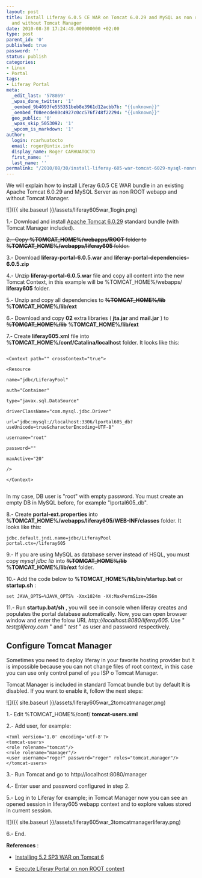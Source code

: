 ```yaml
---
layout: post
title: Install Liferay 6.0.5 CE WAR on Tomcat 6.0.29 and MySQL as non root webapp
  and without Tomcat Manager
date: 2010-08-30 17:24:49.000000000 +02:00
type: post
parent_id: '0'
published: true
password: ''
status: publish
categories:
- Linux
- Portal
tags:
- Liferay Portal
meta:
  _edit_last: '578869'
  _wpas_done_twitter: '1'
  _oembed_9b4093fe555351beb8e3961d12acbb7b: "{{unknown}}"
  _oembed_f08eecde80c4927c0cc576f748f22294: "{{unknown}}"
  geo_public: '0'
  _wpas_skip_5053092: '1'
  _wpcom_is_markdown: '1'
author:
  login: rcarhuatocto
  email: roger@intix.info
  display_name: Roger CARHUATOCTO
  first_name: ''
  last_name: ''
permalink: "/2010/08/30/install-liferay-605-war-tomcat-6029-mysql-nonroot-manager/"
---
```

We will explain how to install Liferay 6.0.5 CE WAR bundle in an existing Apache Tomcat 6.0.29 and MySQL Server as non ROOT webapp and without Tomcat Manager.

  
![]({{ site.baseurl }}/assets/liferay605war_1login.png)  
  
<!-- more -->

  
1.- Download and install [Apache Tomcat 6.0.29](http://apache.rediris.es//tomcat/tomcat-6/v6.0.29/bin/apache-tomcat-6.0.29-windows-x86.zip) standard bundle (with Tomcat Manager included).

  
 ~~2.- Copy **%TOMCAT_HOME%/webapps/ROOT** folder to **%TOMCAT_HOME%/webapps/liferay605** folder.~~

  
3.- Download **liferay-portal-6.0.5.war** and **liferay-portal-dependencies-6.0.5.zip**

  
4.- Unzip **liferay-portal-6.0.5.war** file and copy all content into the new Tomcat Context, in this example will be %TOMCAT_HOME%/webapps/ **liferay605** folder.

  
5.- Unzip and copy all dependencies to ~~**%TOMCAT_HOME%/lib**~~ **%TOMCAT_HOME%/lib/ext**

  
6.- Download and copy **02** extra libraries ( **jta.jar** and **mail.jar** ) to ~~**%TOMCAT_HOME%/lib**~~ **%TOMCAT_HOME%/lib/ext**

  
7.- Create **liferay605.xml** file into **%TOMCAT_HOME%/conf/Catalina/localhost** folder. It looks like this:

  
```text  
  
<Context path="" crossContext="true">  
  
<Resource  
  
name="jdbc/LiferayPool"  
  
auth="Container"  
  
type="javax.sql.DataSource"  
  
driverClassName="com.mysql.jdbc.Driver"  
  
url="jdbc:mysql://localhost:3306/lportal605_db?useUnicode=true&characterEncoding=UTF-8"  
  
username="root"  
  
password=""  
  
maxActive="20"  
  
/>  
  
</Context>  
  
```

  
In my case, DB user is "root" with empty password. You must create an empty DB in MySQL before, for example "lportal605_db".

  
8.- Create **portal-ext.properties** into **%TOMCAT_HOME%/webapps/liferay605/WEB-INF/classes** folder. It looks like this:

  

    
    
      
    jdbc.default.jndi.name=jdbc/LiferayPool  
    portal.ctx=/liferay605  
    

  
9.- If you are using MySQL as database server instead of HSQL, you must copy _mysql jdbc lib_ into ~~**%TOMCAT_HOME%/lib**~~ **%TOMCAT_HOME%/lib/ext** folder.

  
10.- Add the code below to **%TOMCAT_HOME%/lib/bin/startup.bat** or **startup.sh** :

  

    
    
    set JAVA_OPTS=%JAVA_OPTS% -Xmx1024m -XX:MaxPermSize=256m
    

11.- Run **startup.bat/sh** , you will see in console when liferay creates and populates the portal database automatically. Now, you can open browser window and enter the folow URL _http://localhost:8080/liferay605_. Use " _test@liferay.com_ " and " _test_ " as user and password respectively.

## Configure Tomcat Manager

Sometimes you need to deploy liferay in your favorite hosting provider but It is impossible because you can not change files of root context, in this case you can use only control panel of you ISP o Tomcat Manager.

Tomcat Manager is included in standard Tomcat bundle but by default It is disabled. If you want to enable it, follow the next steps:

![]({{ site.baseurl }}/assets/liferay605war_2tomcatmanager.png)

1.- Edit %TOMCAT_HOME%/conf/ **tomcat-users.xml**

2.- Add user, for example:

```text  
<?xml version='1.0' encoding='utf-8'?>  
<tomcat-users>  
<role rolename="tomcat"/>  
<role rolename="manager"/>  
<user username="roger" password="roger" roles="tomcat,manager"/>  
</tomcat-users>  
```

3.- Run Tomcat and go to http://localhost:8080/manager

4.- Enter user and password configured in step 2.

5.- Log in to Liferay for example; in Tomcat Manager now you can see an opened session in liferay605 webapp context and to explore values stored in current session.

![]({{ site.baseurl }}/assets/liferay605war_3tomcatmanagerliferay.png)

6.- End.

**References** :

  * [Installing 5.2 SP3 WAR on Tomcat 6](http://www.liferay.com/es/community/wiki/-/wiki/Main/Installing+5.2+SP3+WAR+on+Tomcat+6)

  * [Execute Liferay Portal on non ROOT context](http://holisticsecurity.wordpress.com/2010/07/19/execute-liferay-root-context)

